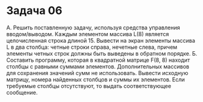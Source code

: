 # Задача 06
А. Решить поставленную задачу, используя средства управления вводом/выводом. Каждым элементом массива L(8) является целочисленная строка длиной 15. Вывести на экран элементы массива L в два столбца: четные строки справа, нечетные слева, причем элементы четных строк должны быть выведены в обратном порядке.
Б. Составить программу, которая в квадратной матрице F(8, 8) находит столбцы с равными суммами элементов. Дополнительных массивов для сохранения значений сумм не использовать. Вывести исходную матрицу, номера найденных столбцов и суммы их элементов. Если требуемые столбцы отсутствуют, то выдать соответствующее сообщение.
